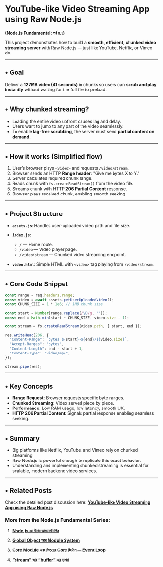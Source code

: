 # YouTube-like Video Streaming App using Raw Node.js

**(Node.js Fundamental: পর্ব ৪.১)**

This project demonstrates how to build a **smooth, efficient, chunked video streaming server** with Raw Node.js — just like YouTube, Netflix, or Vimeo do.

---

## • Goal

Deliver a **127MB video (41 seconds)** in chunks so users can **scrub and play instantly** without waiting for the full file to preload.

---

## • Why chunked streaming?

- Loading the entire video upfront causes lag and delay.
- Users want to jump to any part of the video seamlessly.
- To enable **lag-free scrubbing**, the server must send **partial content on demand**.

---

## • How it works (Simplified flow)

1. User’s browser plays `<video>` and requests `/video/stream`.
2. Browser sends an HTTP **Range header**: "Give me bytes X to Y."
3. Server calculates required chunk range.
4. Reads chunk with `fs.createReadStream()` from the video file.
5. Streams chunk with HTTP **206 Partial Content** response.
6. Browser plays received chunk, enabling smooth seeking.

---

## • Project Structure

- **`assets.js`**: Handles user-uploaded video path and file size.
- **`index.js`**:

  - `/` — Home route.
  - `/video` — Video player page.
  - `/video/stream` — Chunked video streaming endpoint.

- **`video.html`**: Simple HTML with `<video>` tag playing from `/video/stream`.

---

## • Core Code Snippet

```js
const range = req.headers.range;
const video = await assets.getUserUploadedVideo();
const CHUNK_SIZE = 1 * 1e6; // 1MB chunk size

const start = Number(range.replace(/\D/g, ""));
const end = Math.min(start + CHUNK_SIZE, video.size - 1);

const stream = fs.createReadStream(video.path, { start, end });

res.writeHead(206, {
  "Content-Range": `bytes ${start}-${end}/${video.size}`,
  "Accept-Ranges": "bytes",
  "Content-Length": end - start + 1,
  "Content-Type": "video/mp4",
});

stream.pipe(res);
```

---

## • Key Concepts

- **Range Request**: Browser requests specific byte ranges.
- **Chunked Streaming**: Video served piece by piece.
- **Performance**: Low RAM usage, low latency, smooth UX.
- **HTTP 206 Partial Content**: Signals partial response enabling seamless seeking.

---

## • Summary

- Big platforms like Netflix, YouTube, and Vimeo rely on chunked streaming.
- Raw Node.js is powerful enough to replicate this exact behavior.
- Understanding and implementing chunked streaming is essential for scalable, modern backend video services.

---

## • Related Posts

Check the detailed post discussion here:
[**YouTube-like Video Streaming App using Raw Node.js**](https://www.linkedin.com/posts/taiyeb-nirjhor_nodejs-fundamental-%E0%A6%AA%E0%A6%B0%E0%A6%AC-%E0%A7%AA-%E0%A6%AA%E0%A6%B0%E0%A6%97%E0%A6%B0%E0%A6%AE-activity-7339347399171022850-FGIg?utm_source=share&utm_medium=member_desktop&rcm=ACoAADNzOjcBH-33z9W1nJBM4h5GWT5TltygxkM)

### More from the Node.js Fundamental Series:

1.  [**Node.js এর উপর আন্ডারস্ট্যান্ডিং**](https://www.linkedin.com/posts/taiyeb-nirjhor_nodejs-fundamental-%E0%A6%AA%E0%A6%B0%E0%A6%AC-%E0%A7%A7-%E0%A6%B6%E0%A6%B0-%E0%A6%95%E0%A6%B0%E0%A6%9B-activity-7338539659855089665-h2Zl/?utm_source=share&utm_medium=member_desktop&rcm=ACoAADNzOjcBH-33z9W1nJBM4h5GWT5TltygxkM)

2.  [**Global Object আর Module System**](https://www.linkedin.com/posts/taiyeb-nirjhor_nodejs-fundamental-%E0%A6%AA%E0%A6%B0%E0%A6%AC-%E0%A7%A8-%E0%A6%86%E0%A6%9C%E0%A6%95-%E0%A6%A8%E0%A6%A1%E0%A6%9C%E0%A6%8F%E0%A6%B8-%E0%A6%8F%E0%A6%B0-activity-7338867411263070210-in2t?utm_source=share&utm_medium=member_desktop&rcm=ACoAADNzOjcBH-33z9W1nJBM4h5GWT5TltygxkM)

3.  [**Core Module এবং ভিতরের Core জিনিস — Event Loop**](https://www.linkedin.com/posts/taiyeb-nirjhor_nodejs-fundamental-%E0%A6%AA%E0%A6%B0%E0%A6%AC-%E0%A7%A9-%E0%A6%AA%E0%A6%B0%E0%A6%A4%E0%A6%AF%E0%A6%95%E0%A6%9F-activity-7339211724358565888-d7G3?utm_source=share&utm_medium=member_desktop&rcm=ACoAADNzOjcBH-33z9W1nJBM4h5GWT5TltygxkM)

4.  [**“stream” আর “buffer” এর ব্যাখ্যা**](https://www.linkedin.com/posts/taiyeb-nirjhor_nodejs-fundamental-%E0%A6%AA%E0%A6%B0%E0%A6%AC-%E0%A7%AA-%E0%A6%AA%E0%A6%B0%E0%A6%97%E0%A6%B0%E0%A6%AE-activity-7339347399171022850-FGIg?utm_source=share&utm_medium=member_desktop&rcm=ACoAADNzOjcBH-33z9W1nJBM4h5GWT5TltygxkM)
